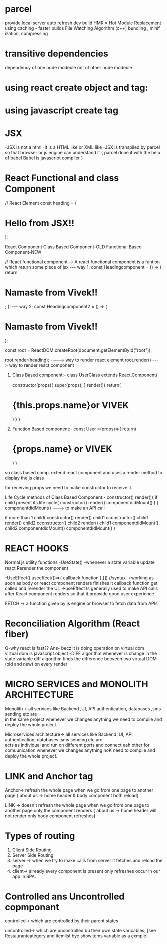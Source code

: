 # parcel
provide local server
auto refresh
dev build
HMR = Hot Module Replacement
using caching - faster builds
File Watching Algorithm (c++)
bundling , minif ization, compressing

# transitive dependencies
 dependency of one node modeule ont ot other node modeule
 
# using react create object and tag:

<!-- <script>
    import React from "react";
import ReactDOM from "react-dom/client";
const heading = React.createElement("h1", {}, "Hello world from Reeeeeacttt !!!!");
const root = ReactDOM.createRoot(document.getElementById("root"));
root.render(heading);
</script> -->

# using javascript create tag 
<!-- 
  <script>
        const heading = document.createElement("h1");
        heading.innerHTML = " Hello World from javascript";

        const viv = document.getElementById("root");
        viv.appendChild(heading);
  </script>  -->

  # JSX
  -JSX is not a html
  -It is a HTML like or XML like
  -JSX is transpiled by parcel so that  browser or   js engine can understand it {
    parcel done it with the help of babel
    Babel is javascript compiler
  } 

  # React Functional and class Component

  // React Element
const heading = (<h1 className="head">Hello from JSX!!</h1>);

 React Component
 Class Based Component-OLD
 Functional Based Component-NEW

// React functional component-->
     A react functional component is a funtion which return some piece of jsx
--- way 1;
    const Headingcomponent = () => {
       return <h1>Namaste from Vivek!!</h1>;
     };
--- way 2;
    const Headingcomponent2 = () => 
    (<h1>Namaste from Vivek!!</h1>);

const root = ReactDOM.createRoot(document.getElementById("root"));

root.render(heading); ----> way to render react element
root.render(<Headingcomponent/>)  ---> way to render react component

1. Class Based component:-
   class UserClass extends React.Component{

   constructor(props){
    super(props);
    }
     render(){
      return(
        <h1>{this.props.name}or VIVEK</h1>
      )
     }
   }

2. Function Based component:-
    const User =(props)=>{
      return(
        <h1> {props.name} or VIVEK</h1>
      )
    }

so class based comp. extend react component and uses a render method to display the js class

for receiving props we need to make constructor to receive it. 

Life Cycle methods of Class Based Component:-
 constructor()
 render(){
  if child present its life cycle(
    constructor()
     render()
     componentdidMount()
  )
 }
 componentdidMount() ---> to make an API call


if more than 1 child(
   constructor()
   render()
     child1 cconstructor()
     child1 render()
     child2 cconstructor()
     child2 render()
     child1 componentdidMount() 
     child2 componentdidMount()
  componentdidMount()
)

# REACT HOOKS
Normal js utility functions
-UseState()
-whenever a state variable update react Rerender the component

-UseEffect()
   useeffect(()=>{
    callback function
   },[]) //syntax
 ->working as soon as body or react component renders finishes  it callback function get called and rerender the UI.
 ->useEffect Is generally used to make API calls
 after React component renders so that it proovide good user experience


 FETCH -> a function given by js engine or browser to fetch data from APIs
   

# Reconciliation Algorithm (React fiber)
  Q-why react is fast??
  Ans- becz it is doing operation on virtual dom  
  virtual dom is javascript object
 -DIFF algorithm 
  whenever is change in the state variable diff algorithm finds the difference between two virtual DOM (old and new)  on every render
   
# MICRO SERVICES and MONOLITH ARCHITECTURE
 Monolith-> all services like Backend ,UI, API authentication, databases ,sms sending etc are  
 in the same project  whenever we changes anything we need to compile and deploy the whole project.

Microservices architecture-> all services like Backend ,UI, API authentication, databases ,sms sending etc are  
acts as individual and run on different ports and connect eah other for comuunication whenever we changes anything noK need to compile and deploy the whole project.

# LINK and Anchor tag
  Anchor-> refresh the whole page when we go from one page to another page { about us -> home header & body component both reload}

 LINK -> doesn't refresh the whole page when we go from one page to another page only the component   renders { about us -> home header will not render only body component refreshes}

# Types of routing
 1. Client Side Routing
 2. Server Side Routing
 3. server -> when we try to make calls from server it fetches and reload the page
 4.  client-> already every component is present  only refreshes occur in our app in SPA.  
   
# Controlled ans Uncontrolled copmponant
 controlled-> which are controlled by their parent states 

 uncontrolled-> which are uncontrolled bu their own state varicables;
  [see Restaurantcategory and itemlist  bye showitems variable as a exmple] 